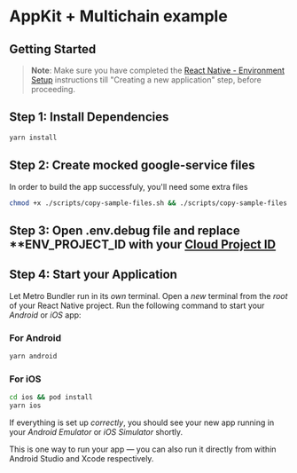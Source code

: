# AppKit + Multichain example

## Getting Started

>**Note**: Make sure you have completed the [React Native - Environment Setup](https://reactnative.dev/docs/environment-setup) instructions till "Creating a new application" step, before proceeding.

## Step 1: Install Dependencies

```bash
yarn install
```

## Step 2: Create mocked google-service files
In order to build the app successfuly, you'll need some extra files

```bash
chmod +x ./scripts/copy-sample-files.sh && ./scripts/copy-sample-files.sh
```

## Step 3: Open .env.debug file and replace **ENV_PROJECT_ID with your [Cloud Project ID](https://cloud.reown.com/)

## Step 4: Start your Application

Let Metro Bundler run in its _own_ terminal. Open a _new_ terminal from the _root_ of your React Native project. Run the following command to start your _Android_ or _iOS_ app:

### For Android

```bash
yarn android
```

### For iOS

```bash
cd ios && pod install
yarn ios
```

If everything is set up _correctly_, you should see your new app running in your _Android Emulator_ or _iOS Simulator_ shortly.

This is one way to run your app — you can also run it directly from within Android Studio and Xcode respectively.

